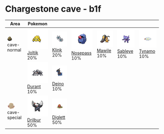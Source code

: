 # Chargestone cave - b1f

| Area                                                                    | Pokemon                                                                     | &nbsp;                                                                      | &nbsp;                                                                        | &nbsp;                                                                    | &nbsp;                                                                      | &nbsp;                                                                    |
| ----------------------------------------------------------------------- | --------------------------------------------------------------------------- | --------------------------------------------------------------------------- | ----------------------------------------------------------------------------- | ------------------------------------------------------------------------- | --------------------------------------------------------------------------- | ------------------------------------------------------------------------- |
| ![cave-normal](../../img/items/cave-normal.png)<br/>cave-normal<br/>    | ![joltik](../../img/pokemon/595.png) <br/>[Joltik](/pokemon/595) <br/>20%   | ![klink](../../img/pokemon/599.png) <br/>[Klink](/pokemon/599) <br/>20%     | ![nosepass](../../img/pokemon/299.png) <br/>[Nosepass](/pokemon/299) <br/>10% | ![mawile](../../img/pokemon/303.png) <br/>[Mawile](/pokemon/303) <br/>10% | ![sableye](../../img/pokemon/302.png) <br/>[Sableye](/pokemon/302) <br/>10% | ![tynamo](../../img/pokemon/602.png) <br/>[Tynamo](/pokemon/602) <br/>10% |
|                                                                         | ![durant](../../img/pokemon/632.png) <br/>[Durant](/pokemon/632) <br/>10%   | ![deino](../../img/pokemon/633.png) <br/>[Deino](/pokemon/633) <br/>10%     |
| ![cave-special](../../img/items/cave-special.png)<br/>cave-special<br/> | ![drilbur](../../img/pokemon/529.png) <br/>[Drilbur](/pokemon/529) <br/>50% | ![diglett](../../img/pokemon/050.png) <br/>[Diglett](/pokemon/050) <br/>50% |